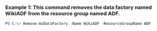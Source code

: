 ### Example 1: This command removes the data factory named WikiADF from the resource group named ADF.
```powershell
PS C:\> Remove-AzDataFactory -Name WikiADF -ResourceGroupName ADF
```

